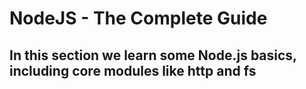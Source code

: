 # NodeJS - The Complete Guide

## In this section we learn some Node.js basics, including core modules like http and fs